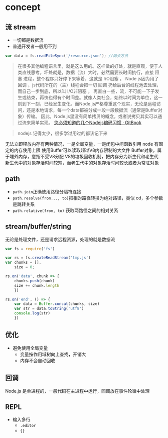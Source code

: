 # concept

## 流 stream
* 一切都是数据流
* 普通开发者一般用不到
```js
var data = fs.readFileSync('/resource.json'); //同步方法
```
> 在很多其他编程语言里，就是这么用的。这样做的好处，就是直观，便于人类直线思考。坏处就是，数据（流）大时，必然需要长时间执行，直接 阻塞 进程，整个程序只好停下来等着，这就是 I/O阻塞 。
Node.js因为用了 回调 ，js代码所在的（主）线程会把一切 回调 扔给后台的线程池去处理，而自己一步到底，所以叫 I/O非阻塞 。 再直白一些，流，不可能一下子发生或结束，再快也得有个时间差。就像人类社会，始终以时间为单位，这一刻到下一刻，已经发生变化。而Node.js严格尊重这个现实，无论是远程访问，还是本地请求，每一个data都被分成一段一段数据流（通常是Buffer对象）传输。
因此，Node.js里没有简单拷贝的概念，或者说拷贝其实可以通过流来简单实现。
[您必须知道的几个Nodejs编码习惯 · GitBook](http://bitcoin-on-nodejs.ebookchain.org/2-Node.js%25E5%2585%25A5%25E9%2597%25A8%25E6%258C%2587%25E5%258D%2597/4-%25E6%2582%25A8%25E5%25BF%2585%25E9%25A1%25BB%25E7%259F%25A5%25E9%2581%2593%25E7%259A%2584%25E5%2587%25A0%25E4%25B8%25AANodejs%25E7%25BC%2596%25E7%25A0%2581%25E4%25B9%25A0%25E6%2583%25AF.html)

> nodejs 记得太少，很多学过用过的都该记下来

无法立即释放内存有两种情况，一是全局变量，一是闭包中间函数引用
node 有固定的内存使用上限
使用Buffer可以读取超过V8内存限制的大文件
Buffer对象，属于堆外内存，意指不受V8分配
V8的垃圾回收机制，把内存分为新生代和老生代
新生代中的对象存活时间较短，而老生代中的对象存活时间较长或者为常驻对象

## path
* `path.join`正确使用路径分隔符连接
* `path.resolve(from..., to)`把相对路径转换为绝对路径，类似 cd，多个参数是跳转关系
* `path.relative(from, to)` 获取两路径之间的相对关系

##  stream/buffer/string
无论是处理文件，还是请求远程资源，处理的就是数据流

```js
var fs = require('fs')

var rs = fs.createReadStream('tmp.js')
var chunks = [],
    size = 0;

rs.on('data', chunk => {
    chunks.push(chunk)
    size += chunk.length
    })

rs.on('end', () => {
    var data = Buffer.concat(chunks, size)
    var str = data.toString('utf8')
    console.log(str)
    })
```

## 优化
* 避免使用全局变量
  - 变量按作用域树向上查找，开销大
  - 内存不会自动回收

## 回调

Node.js 是单进程的，一般代码在主进程中运行，回调放在事件轮循中处理

## REPL
* 输入多行
  - `.editor`
  - `{}`
